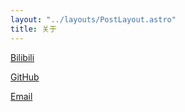 ```yaml
---
layout: "../layouts/PostLayout.astro"
title: 关于
---
```


[Bilibili](https://space.bilibili.com/13079935)

[GitHub](https://github.com/CanglongCl)

<a href="daicanglong@gmail.com">Email</a>